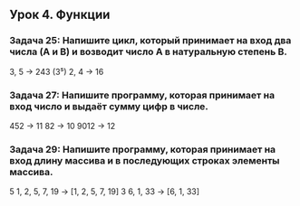 ## Урок 4. Функции

### Задача 25: Напишите цикл, который принимает на вход два числа (A и B) и возводит число A в натуральную степень B.
3, 5 -> 243 (3⁵)
2, 4 -> 16

### Задача 27: Напишите программу, которая принимает на вход число и выдаёт сумму цифр в числе.
452 -> 11
82 -> 10
9012 -> 12

### Задача 29: Напишите программу, которая принимает на вход длину массива и в последующих строках элементы массива.
5
1, 2, 5, 7, 19 -> [1, 2, 5, 7, 19]
3
6, 1, 33 -> [6, 1, 33]